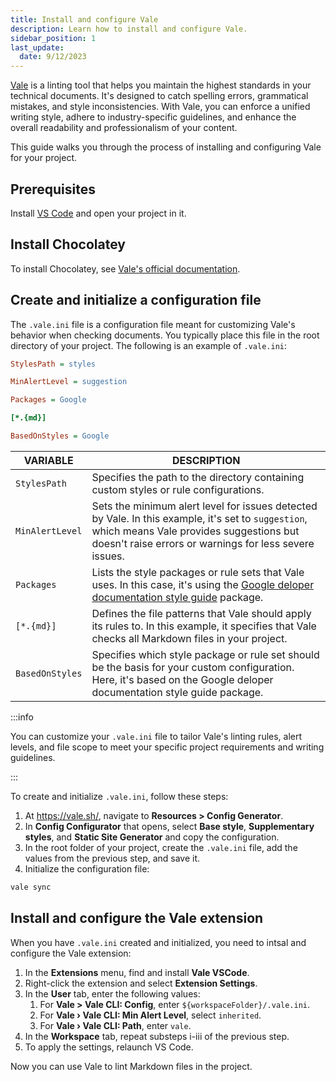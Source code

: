 ```yaml
---
title: Install and configure Vale
description: Learn how to install and configure Vale.
sidebar_position: 1
last_update: 
  date: 9/12/2023
---
```


[Vale](https://vale.sh/) is a linting tool that helps you maintain the highest standards in your technical documents. It's designed to catch spelling errors, grammatical mistakes, and style inconsistencies. With Vale, you can enforce a unified writing style, adhere to industry-specific guidelines, and enhance the overall readability and professionalism of your content.

This guide walks you through the process of installing and configuring Vale for your project.

## Prerequisites

Install [VS Code](https://code.visualstudio.com/) and open your project in it.

## Install Chocolatey

To install Chocolatey, see [Vale's official documentation](https://vale.sh/docs/vale-cli/installation/).

## Create and initialize a configuration file


The `.vale.ini` file is a configuration file meant for customizing Vale's behavior when checking documents. You typically place this file in the root directory of your project. The following is an example of `.vale.ini`:

```ini title="Example .vale.ini file"
StylesPath = styles

MinAlertLevel = suggestion

Packages = Google

[*.{md}]

BasedOnStyles = Google
```

| VARIABLE           | DESCRIPTION                                                                                               |
|-------------------|-----------------------------------------------------------------------------------------------------------|
| `StylesPath`      | Specifies the path to the directory containing custom styles or rule configurations. |       |
| `MinAlertLevel`   | Sets the minimum alert level for issues detected by Vale. In this example, it's set to `suggestion`, which means Vale provides suggestions but doesn't raise errors or warnings for less severe issues. |
| `Packages`        | Lists the style packages or rule sets that Vale uses. In this case, it's using the [Google deloper documentation style guide](https://developers.google.com/style) package. |
| `[*.{md}]`        | Defines the file patterns that Vale should apply its rules to. In this example, it specifies that Vale checks all Markdown files in your project. |
| `BasedOnStyles`   | Specifies which style package or rule set should be the basis for your custom configuration. Here, it's based on the Google deloper documentation style guide package. |

:::info 

You can customize your `.vale.ini` file to tailor Vale's linting rules, alert levels, and file scope to meet your specific project requirements and writing guidelines.

:::

To create and initialize `.vale.ini`, follow these steps:

1. At https://vale.sh/, navigate to **Resources&nbsp;<span aria-label="and then">></span> Config Generator**.
2. In **Config Configurator** that opens, select **Base style**, **Supplementary styles**, and **Static Site Generator** and copy the configuration.
3. In the root folder of your project, create the `.vale.ini` file, add the values from the previous step, and save it.
4. Initialize the configuration file: 
```bash
vale sync
```

## Install and configure the Vale extension

When you have `.vale.ini` created and initialized, you need to intsal and configure the Vale extension:

1. In the **Extensions** menu, find and install **Vale VSCode**.
2. Right-click the extension and select **Extension Settings**.
3. In the **User** tab, enter the following values:
   1. For **Vale > Vale CLI: Config**, enter `${workspaceFolder}/.vale.ini`.
   2. For **Vale › Vale CLI: Min Alert Level**, select `inherited`.
   3. For **Vale › Vale CLI: Path**, enter `vale`.
4. In the **Workspace** tab, repeat substeps i-iii of the previous step.
5. To apply the settings, relaunch VS Code.

Now you can use Vale to lint Markdown files in the project.


